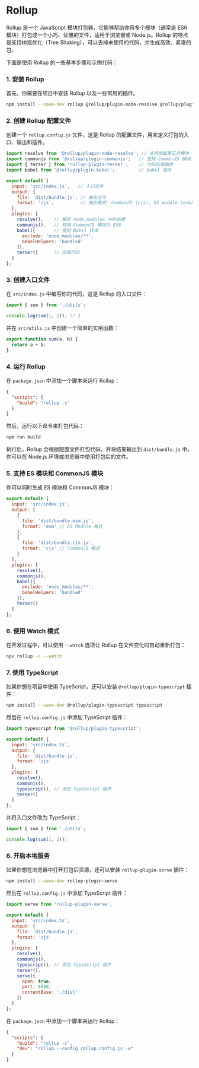 # Rollup
Rollup 是一个 JavaScript 模块打包器，它能够帮助你将多个模块（通常是 ES6 模块）打包成一个小巧、优雅的文件，适用于浏览器或 Node.js。Rollup 的特点是支持树摇优化（Tree Shaking），可以去掉未使用的代码，并生成高效、紧凑的包。

下面是使用 Rollup 的一些基本步骤和示例代码：

### 1. 安装 Rollup
首先，你需要在项目中安装 Rollup 以及一些常用的插件。

```bash
npm install --save-dev rollup @rollup/plugin-node-resolve @rollup/plugin-commonjs @rollup/plugin-babel rollup-plugin-terser
```

### 2. 创建 Rollup 配置文件

创建一个 `rollup.config.js` 文件，这是 Rollup 的配置文件，用来定义打包的入口、输出和插件。

```javascript
import resolve from '@rollup/plugin-node-resolve'; // 支持加载第三方模块
import commonjs from '@rollup/plugin-commonjs';   // 支持 CommonJS 模块
import { terser } from 'rollup-plugin-terser';    // 代码压缩插件
import babel from '@rollup/plugin-babel';         // Babel 插件

export default {
  input: 'src/index.js',   // 入口文件
  output: {
    file: 'dist/bundle.js', // 输出文件
    format: 'cjs',          // 输出格式: CommonJS (cjs), ES module (esm), IIFE, UMD, etc.
  },
  plugins: [
    resolve(),    // 解析 node_modules 中的依赖
    commonjs(),   // 转换 CommonJS 模块为 ES6
    babel({       // 使用 Babel 转译
      exclude: 'node_modules/**',
      babelHelpers: 'bundled'
    }),
    terser()      // 压缩代码
  ]
};
```

### 3. 创建入口文件

在 `src/index.js` 中编写你的代码，这是 Rollup 的入口文件：

```javascript
import { sum } from './utils';

console.log(sum(1, 2)); // 3
```

并在 `src/utils.js` 中创建一个简单的实用函数：

```javascript
export function sum(a, b) {
  return a + b;
}
```

### 4. 运行 Rollup

在 `package.json` 中添加一个脚本来运行 Rollup：

```json
{
  "scripts": {
    "build": "rollup -c"
  }
}
```

然后，运行以下命令来打包代码：

```bash
npm run build
```

执行后，Rollup 会根据配置文件打包代码，并将结果输出到 `dist/bundle.js` 中。你可以在 Node.js 环境或浏览器中使用打包后的文件。

### 5. 支持 ES 模块和 CommonJS 模块

你可以同时生成 ES 模块和 CommonJS 模块：

```javascript
export default {
  input: 'src/index.js',
  output: [
    {
      file: 'dist/bundle.esm.js',
      format: 'esm' // ES Module 格式
    },
    {
      file: 'dist/bundle.cjs.js',
      format: 'cjs' // CommonJS 格式
    }
  ],
  plugins: [
    resolve(),
    commonjs(),
    babel({ 
      exclude: 'node_modules/**',
      babelHelpers: 'bundled'
    }),
    terser()
  ]
};
```

### 6. 使用 Watch 模式

在开发过程中，可以使用 `--watch` 选项让 Rollup 在文件变化时自动重新打包：

```bash
npx rollup -c --watch
```

### 7. 使用 TypeScript

如果你想在项目中使用 TypeScript，还可以安装 `@rollup/plugin-typescript` 插件：

```bash
npm install --save-dev @rollup/plugin-typescript typescript
```

然后在 `rollup.config.js` 中添加 TypeScript 插件：

```javascript
import typescript from '@rollup/plugin-typescript';

export default {
  input: 'src/index.ts',
  output: {
    file: 'dist/bundle.js',
    format: 'cjs'
  },
  plugins: [
    resolve(),
    commonjs(),
    typescript(), // 添加 TypeScript 插件
    terser()
  ]
};
```

并将入口文件改为 TypeScript：

```typescript
import { sum } from './utils';

console.log(sum(1, 2));
```

### 8. 开启本地服务

如果你想在浏览器中打开打包后资源，还可以安装 `rollup-plugin-serve` 插件：

```bash
npm install --save-dev rollup-plugin-serve
```

然后在 `rollup.config.js` 中添加 TypeScript 插件：

```javascript
import serve from 'rollup-plugin-serve';

export default {
  input: 'src/index.ts',
  output: {
    file: 'dist/bundle.js',
    format: 'cjs'
  },
  plugins: [
    resolve(),
    commonjs(),
    typescript(), // 添加 TypeScript 插件
    terser(),
    serve({
      open: true,
      port: 8080,
      contentBase: './dist'
    })
  ]
};
```

 在 `package.json` 中添加一个脚本来运行 Rollup：

```json
{
  "scripts": {
    "build": "rollup -c",
    "dev": "rollup --config rollup.config.js -w"
  }
}
```
